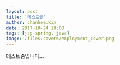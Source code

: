 ```yaml
---
layout: post
title: '테스트글'
author: chanhee.kim
date: 2017-10-24 10:00
tags: [jsp-spring, java]
image: /files/covers/employment_cover.png
---
```


테스트중입니다...
